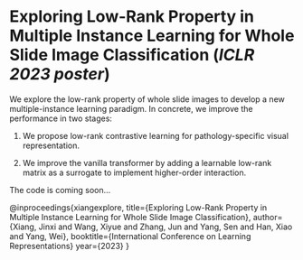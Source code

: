 # Exploring Low-Rank Property in Multiple Instance Learning for Whole Slide Image Classification (_ICLR 2023 poster_) 

We explore the low-rank property of whole slide images to develop a new multiple-instance learning paradigm. In concrete, we improve the performance in two stages:

1. We propose low-rank contrastive learning for pathology-specific visual representation.

2. We improve the vanilla transformer by adding a learnable low-rank matrix as a surrogate to implement higher-order interaction.

The code is coming soon...


@inproceedings{xiangexplore,
  title={Exploring Low-Rank Property in Multiple Instance Learning for Whole Slide Image Classification},
  author={Xiang, Jinxi and Wang, Xiyue and Zhang, Jun and Yang, Sen and Han, Xiao and Yang, Wei},
  booktitle={International Conference on Learning Representations}
  year={2023}
}
